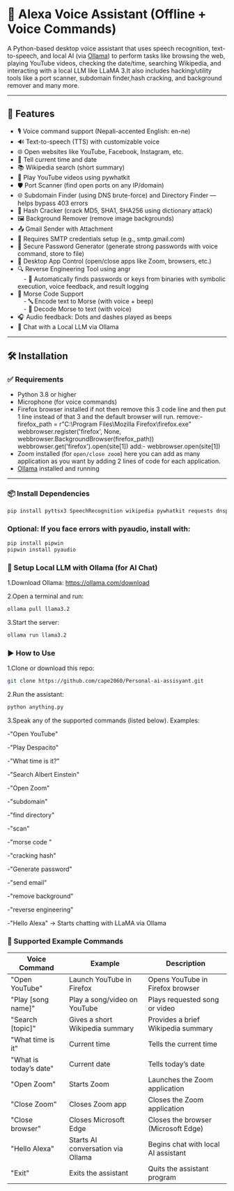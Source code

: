 # 🧠 Alexa Voice Assistant (Offline + Voice Commands)

A Python-based desktop voice assistant that uses speech recognition, text-to-speech, and local AI (via [Ollama](https://ollama.com/)) to perform tasks like browsing the web, playing YouTube videos, checking the date/time, searching Wikipedia, and interacting with a local LLM like LLaMA 3.It also includes hacking/utility tools like a port scanner, subdomain finder,hash cracking, and background remover and many more.

---

## 🚀 Features

- 🎙️ Voice command support (Nepali-accented English: en-ne)
- 🔊 Text-to-speech (TTS) with customizable voice
- 🌐 Open websites like YouTube, Facebook, Instagram, etc.
- 📅 Tell current time and date
- 📚 Wikipedia search (short summary)
- 🎵 Play YouTube videos using pywhatkit
- 🛡️ Port Scanner (find open ports on any IP/domain)
- 🌐 Subdomain Finder (using DNS brute-force) and Directory Finder — helps bypass 403 errors
- 🔐 Hash Cracker (crack MD5, SHA1, SHA256 using dictionary attack)
- 🖼️ Background Remover (remove image backgrounds)
- 📤 Gmail Sender with Attachment<br>
 - 🔑 Requires SMTP credentials setup (e.g., smtp.gmail.com)
- 🔑 Secure Password Generator (generate strong passwords with voice command, store to file)
- 🧩 Desktop App Control (open/close apps like Zoom, browsers, etc.)
- 🔍 Reverse Engineering Tool using angr<br>
 - 🧠 Automatically finds passwords or keys from binaries with symbolic execution, voice feedback, and result logging
- 📡 Morse Code Support<br>
 - 🔤 Encode text to Morse (with voice + beep)<br>
 - 🔁 Decode Morse to text (with voice)<br>
 - 🎧 Audio feedback: Dots and dashes played as beeps<br>
- 💬 Chat with a Local LLM via Ollama
---

## 🛠️ Installation

### ✅ Requirements

- Python 3.8 or higher
- Microphone (for voice commands)
- Firefox browser installed
  if not then remove this 3 code line and then put 1 line instead of that 3 and the default browser will run.
  remove:-
  firefox_path = r"C:\Program Files\Mozilla Firefox\firefox.exe"
  webbrowser.register('firefox', None, webbrowser.BackgroundBrowser(firefox_path))
  webbrowser.get('firefox').open(site[1])
  add:-
  webbrowser.open(site[1])
- Zoom installed (for `open/close zoom`)
  here you can add as many application as you want by adding 2 lines of code for each application.
- [Ollama](https://ollama.com/download) installed and running

---

### 📦 Install Dependencies

```bash
pip install pyttsx3 SpeechRecognition wikipedia pywhatkit requests dnspython rembg angr
```

### Optional: If you face errors with pyaudio, install with:
```bash
pip install pipwin
pipwin install pyaudio
```
### 🧠 Setup Local LLM with Ollama (for AI Chat)
1.Download Ollama: https://ollama.com/download

2.Open a terminal and run:
```bash
ollama pull llama3.2
```
3.Start the server:
```bash
ollama run llama3.2
```
### ▶️  How to Use
1.Clone or download this repo:
```bash
git clone https://github.com/cape2060/Personal-ai-assisyant.git
```
2.Run the assistant:
```bash
python anything.py
```
3.Speak any of the supported commands (listed below). Examples:

-"Open YouTube"

-"Play Despacito"

-"What time is it?"

-"Search Albert Einstein"

-"Open Zoom"

-"subdomain"

-"find directory"

-"scan"

-"morse code "

-"cracking hash"

-"Generate password"

-"send email"

-"remove background"

-"reverse engineering"

-"Hello Alexa" → Starts chatting with LLaMA via Ollama
### 🧾 Supported Example  Commands

| Voice Command         | Example               | Description                          |
|-----------------------|-----------------------|------------------------------------|
| "Open YouTube"        | Launch YouTube in Firefox   | Opens YouTube in Firefox browser    |
| "Play [song name]"    | Play a song/video on YouTube| Plays requested song or video       |
| "Search [topic]"      | Gives a short Wikipedia summary | Provides a brief Wikipedia summary  |
| "What time is it"     | Current time          | Tells the current time              |
| "What is today’s date"| Current date          | Tells today’s date                  |
| "Open Zoom"           | Starts Zoom           | Launches the Zoom application       |
| "Close Zoom"          | Closes Zoom app       | Closes the Zoom application         |
| "Close browser"       | Closes Microsoft Edge | Closes the browser (Microsoft Edge)|
| "Hello Alexa"         | Starts AI conversation via Ollama | Begins chat with local AI assistant |
| "Exit"                | Exits the assistant   | Quits the assistant program         |

